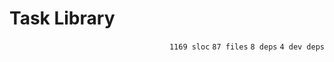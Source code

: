 # Task Library

<p align="right"><code>1169 sloc</code>&nbsp;<code>87 files</code>&nbsp;<code>8 deps</code>&nbsp;<code>4 dev deps</code></p>



<br />

<!-- START doctoc -->
<!-- END doctoc -->

